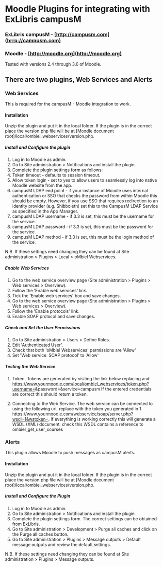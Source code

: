 # Moodle Plugins for integrating with ExLibris campusM

### ExLibris campusM - [http://campusm.com](hrrp://campusm.com)

### Moodle - [http://moodle.org](http://moodle.org)

Tested with versions 2.4 through 3.0 of Moodle.

## There are two plugins, Web Services and Alerts

### Web Services

This is required for the campusM - Moodle integration to work.

#### Installation

Unzip the plugin and put it in the local folder. If the plugin is in the correct place the version.php file will be at [Moodle document root]/local/ombiel_webservices/version.php.

##### Install and Configure the plugin


1. Log in to Moodle as admin.
2. Go to Site administration > Notifications and install the plugin.
3. Complete the plugin settings form as follows:
  1. Token timeout - defaults to session timeout.
  2. Allow token login - set to yes to allow users to seamlessly log into native Moodle website from the app.
  3. campusM LDAP end point - if your instance of Moodle uses internal authentication or SSO that checks the password from within Moodle this should be empty. However, if you use SSO that requires redirection to an identity provider (e.g. Shibboleth) set this to the CampusM LDAP Service as specified in the App Manager.
  4. campusM LDAP username - if 3.3 is set, this must be the username for the service.
  5. campusM LDAP password - if 3.3 is set, this must be the password for the service.
  6. campusM LDAP method - if 3.3 is set, this must be the login method of the service.

N.B. If these settings need changing they can be found at Site administration > Plugins > Local > oMbiel Webservices.

##### Enable Web Services
1. Go to the web service overview page (Site administration > Plugins > Web services > Overview).
2. Follow the 'Enable web services' link.
3. Tick the  'Enable web services' box and save changes.
4. Go to the web service overview page (Site administration > Plugins > Web services > Overview).
5. Follow the 'Enable protocols' link.
6. Enable SOAP protocol and save changes.

##### Check and Set the User Permissions
1. Go to Site administration > Users > Define Roles.
2. Edit 'Authenticated User'.
3. Check that both 'oMbiel Webservices' permissions are 'Allow'
4. Set 'Web service: SOAP protocol' to 'Allow'

##### Testing the Web Service

1. Token. Tokens are generated by visiting the link below replacing <username> and <password> https://www.yourmoodle.com/local/ombiel_webservices/token.php?username=<username>&password=<password>&service=campusm If the entered credentials are correct this should return a token.

2. Connecting to the Web Service. The web service can be connected to using the following url, replace <token> with the token you generated in 1. https://www.yourmoodle.com/webservice/soap/server.php?wsdl=1&wstoken=<token>. If everything is working correctly this will generate a WSDL (XML) document, check this WSDL contains a reference to ombiel_get_user_courses

### Alerts

This plugin allows Moodle to push messages as campusM alerts.

#### Installation


Unzip the plugin and put it in the local folder. If the plugin is in the correct place the version.php file will be at [Moodle document root]/local/ombiel_webservices/version.php.

##### Install and Configure the Plugin
1. Log in to Moodle as admin.
2. Go to Site administration > Notifications and install the plugin.
3. Complete the plugin settings form. The correct settings can be obtained from ExLibris.
4. Go to Site administration > Development > Purge all caches and click on the Purge all caches button.
5. Go to Site administration > Plugins > Message outputs > Default message outputs and review the default settings.

N.B. If these settings need changing they can be found at Site administration > Plugins > Message outputs.
